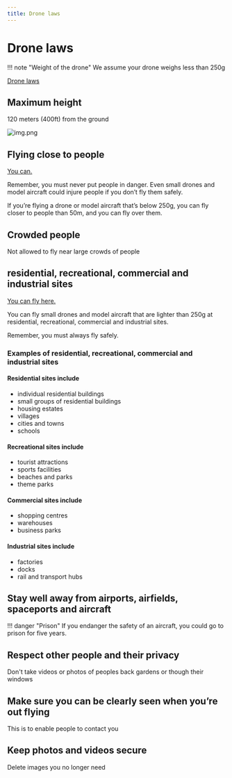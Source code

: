 ```yaml
---
title: Drone laws
---
```


# Drone laws

!!! note "Weight of the drone"
    We assume your drone weighs less than 250g

[Drone laws](https://register-drones.caa.co.uk/drone-code/where-you-can-fly)

## Maximum height

120 meters (400ft) from the ground

![img.png](../../assets/120m.png)

## Flying close to people

[You can.](https://register-drones.caa.co.uk/drone-code/where-you-can-fly#:~:text=you%20can%20fly%20closer%20to%20people%20than%2050m%20and%20you%20can%20fly%20over%20them)

Remember, you must never put people in danger. Even small drones and model aircraft could injure people if you don’t fly them safely.

If you’re flying a drone or model aircraft that’s below 250g, you can fly closer to people than 50m, and you can fly over them.

## Crowded people

Not allowed to fly near large crowds of people

## residential, recreational, commercial and industrial sites

[You can fly here.](https://register-drones.caa.co.uk/drone-code/where-you-can-fly#:~:text=250g%20at%20residential%2C%20recreational%2C%20commercial%20and%20industrial%20sites.)

You can fly small drones and model aircraft that are lighter than 250g at residential, recreational, commercial and industrial sites.

Remember, you must always fly safely.

### Examples of residential, recreational, commercial and industrial sites

#### Residential sites include

* individual residential buildings
* small groups of residential buildings
* housing estates
* villages
* cities and towns
* schools

#### Recreational sites include

* tourist attractions
* sports facilities
* beaches and parks
* theme parks

#### Commercial sites include

* shopping centres
* warehouses
* business parks

#### Industrial sites include

* factories
* docks
* rail and transport hubs

## Stay well away from airports, airfields, spaceports and aircraft

!!! danger "Prison"
    If you endanger the safety of an aircraft, you could go to prison for five years.

## Respect other people and their privacy

Don't take videos or photos of peoples back gardens or though their windows

## Make sure you can be clearly seen when you’re out flying

This is to enable people to contact you

## Keep photos and videos secure

Delete images you no longer need
